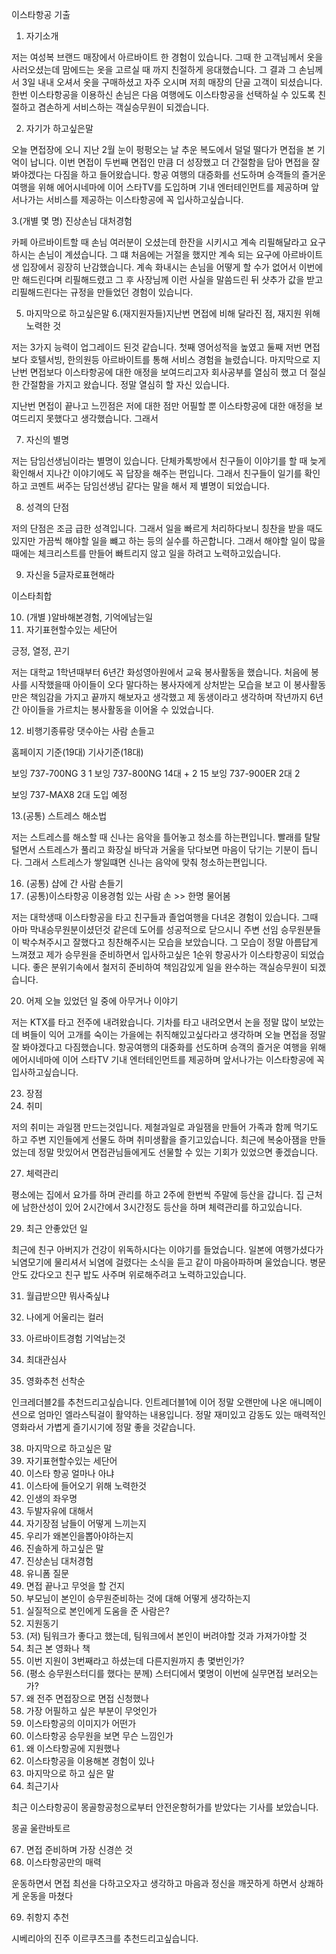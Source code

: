 이스타항공 기출
1. 자기소개

저는 여성복 브랜드 매장에서 아르바이트 한 경험이 있습니다.
그때 한 고객님께서 옷을 사러오셨는데 맘에드는 옷을 고르실 때 까지 친절하게 응대했습니다.
그 결과 그 손님께서 3일 내내 오셔서 옷을 구매하셨고 자주 오시며 저희 매장의 단골 고객이 되셨습니다.
한번 이스타항공을 이용하신 손님은 다음 여행에도 이스타항공을 선택하실 수 있도록 친절하고 겸손하게 서비스하는 객실승무원이 되겠습니다. 

2. 자기가 하고싶은말

오늘 면접장에 오니 지난 2월 눈이 펑펑오는 날 추운 복도에서 덜덜 떨다가 면접을 본 기억이 납니다.
이번 면접이 두번째 면접인 만큼 더 성장했고 더 간절함을 담아 면접을 잘 봐야겠다는 다짐을 하고 들어왔습니다.
항공 여행의 대증화를 선도하며 승객들의 즐거운 여행을 위해 에어시네마에 이어 스타TV를 도입하며 기내 엔터테인먼트를 제공하며 앞서나가는 서비스를 제공하는 이스타항공에 꼭 입사하고싶습니다.

3.(개별 몇 명) 진상손님 대처경험

카페 아르바이트할 때 손님 여러분이 오셨는데 한잔을 시키시고 계속 리필해달라고 요구하시는 손님이 계셨습니다. 그 떄 처음에는 거절을 했지만 계속 되는 요구에 아르바이트생 입장에서 굉장히 난감했습니다. 계속 화내시는 손님을 어떻게 할 수가 없어서 이번에만 해드린다며 리필해드렸고 그 후 사장님께 이런 사실을 말씀드린 뒤  샷추가 값을 받고 리필해드린다는 규정을 만들었던 경험이 있습니다.

5. 마지막으로 하고싶은말
6.(재지원자들)지난번 면접에 비해 달라진 점, 재지원 위해 노력한 것

저는 3가지 능력이 업그레이드 된것 같습니다. 첫째 영어성적을 높였고 둘째 저번 면접보다 호텔서빙, 한의원등 아르바이트를 통해 서비스 경험을 늘렸습니다. 마지막으로 지난번 면접보다 이스타항공에 대한 애정을 보여드리고자 회사공부를 열심히 했고 더 절실한 간절함을 가지고 왔습니다. 정말 열심히 할 자신 있습니다.

지난번 면접이 끝나고 느낀점은 저에 대한 점만 어필할 뿐 이스타항공에 대한 애정을 보여드리지 못했다고 생각했습니다. 그래서 

7. 자신의 별명

저는 담임선생님이라는 별명이 있습니다.
단체카톡방에서 친구들이 이야기를 할 때 늦게 확인해서 지나간 이야기에도 꼭 답장을 해주는 편입니다.
그래서 친구들이 일기를 확인하고 코멘트 써주는 담임선생님 같다는 말을 해서 제 별명이 되었습니다.

8. 성격의 단점

저의 단점은 조금 급한 성격입니다. 그래서 일을 빠르게 처리하다보니 칭찬을 받을 때도 있지만 가끔씩 해야할 일을 뺴고 하는 등의 실수를 하곤합니다. 그래서 해야할 일이 많을때에는 체크리스트를 만들어 빠트리지 않고 일을 하려고 노력하고있습니다. 

9. 자신을 5글자로표현해라

이스타최합

10. (개별 )알바해본경험, 기억에남는일 
11. 자기표현할수있는 세단어

긍정, 열정, 끈기

저는 대학교 1학년때부터 6년간 화성영아원에서 교육 봉사활동을 했습니다. 처음에 봉사를 시작했을때 아이들이 오다 말다하는 봉사자에게 상처받는 모습을 보고 이 봉사활동만은 책임감을 가지고 끝까지 해보자고 생각했고 제 동생이라고 생각하며 작년까지 6년간 아이들을 가르치는 봉사활동을 이어올 수 있었습니다.

12. 비행기종류랑 댓수아는 사람 손들고

홈페이지 기준(19대)			기사기준(18대)

보잉 737-700NG 3 				1
보잉 737-800NG 14대 + 2			15
보잉 737-900ER 2대				2

보잉 737-MAX8 2대 도입 예정
 
13.(공통) 스트레스 해소법

저는 스트레스를 해소할 때 신나는 음악을 틀어놓고 청소를 하는편입니다. 빨래를 탈탈 털면서 스트레스가 풀리고 화장실 바닥과 거울을 닦다보면 마음이 닦기는 기분이 듭니다. 그래서 스트레스가 쌓일떄면 신나는 음악에 맞춰 청소하는편입니다.  

16. (공통) 샵에 간 사람 손들기
17. (공통)이스타항공 이용경험 있는 사람 손 >> 한명 물어봄

저는 대학생때 이스타항공을 타고 친구들과 졸업여행을 다녀온 경험이 있습니다.
그때 아마 막내승무원분이셨던것 같은데 도어를 성공적으로 닫으시니 주변 선임 승무원분들이 박수쳐주시고 잘했다고 칭찬해주시는 모습을 보았습니다. 그 모습이 정말 아름답게 느껴졌고 제가 승무원을 준비하면서 입사하고싶은 1순위 항공사가 이스타항공이 되었습니다. 좋은 분위기속에서 철저히 준비하여 책임감있게 일을 완수하는 객실승무원이 되겠습니다. 

20. 어제 오늘 있었던 일 중에 아무거나 이야기

저는 KTX를 타고 전주에 내려왔습니다. 기차를 타고 내려오면서 논을 정말 많이 보았는데 벼들이 익어 고개를 숙이는 가을에는 취직해있고싶다라고 생각하며 오늘 면접을 정말 잘 봐야겠다고 다짐했습니다. 
항공여행의 대중화를 선도하며 승객의 즐거운 여행을 위해 에어시네마에 이어 스타TV 기내 엔터테인먼트를 제공하며 앞서나가는 이스타항공에 꼭 입사하고싶습니다.

23. 장점
26. 취미

저의 취미는 과일잼 만드는것입니다. 
제철과일로 과일잼을 만들어 가족과 함께 먹기도 하고 주변 지인들에게 선물도 하며 취미생활을 즐기고있습니다.
최근에 복숭아잼을 만들었는데 정말 맛있어서 면접관님들에게도 선물할 수 있는 기회가 있었으면 좋겠습니다.

27. 체력관리

평소에는 집에서 요가를 하며 관리를 하고 2주에 한번씩 주말에 등산을 갑니다.
집 근처에 남한산성이 있어 2시간에서 3시간정도 등산을 하며 체력관리를 하고있습니다.

29. 최근 안좋았던 일

최근에 친구 아버지가 건강이 위독하시다는 이야기를 들었습니다.
일본에 여행가셨다가 뇌염모기에 물리셔서 뇌염에 걸렸다는 소식을 듣고 같이 마음아파하며 울었습니다.
병문안도 갔다오고 친구 밥도 사주며 위로해주려고 노력하고있습니다.

31. 월급받으먄 뭐사죽싶냐

33. 나에게 어울리는 컬러
34. 아르바이트경험 기억남는것
35. 최대관심사
37. 영화추천 선착순

인크레더블2를 추천드리고싶습니다. 인트레더블1에 이어 정말 오랜만에 나온 애니메이션으로 엄마인 엘라스틱걸이 활약하는 내용입니다. 정말 재미있고 감동도 있는 매력적인 영화라서 가볍게 즐기시기에 정말 좋을 것같습니다.

38. 마지막으로 하고싶은 말
39. 자기표현할수있는 세단어
40. 이스타 항공 얼마나 아냐
41. 이스타에 들어오기 위해 노력한것
42. 인생의 좌우명
43. 두발자유에 대해서 
46. 자기장점 남들이 어떻게 느끼는지
47. 우리가 왜본인을뽑아야하는지
48. 진솔하게 하고싶은 말
49. 진상손님 대처경험
50. 유니폼 질문
51. 면접 끝나고 무엇을 할 건지
52. 부모님이 본인이 승무원준비하는 것에 대해 어떻게 생각하는지
53. 실질적으로 본인에게 도움을 준 사람은?
54. 지원동기
55. (저) 팀워크가 좋다고 했는데, 팀워크에서 본인이 버려야할 것과 가져가야할 것
56. 최근 본 영화나 책
57. 이번 지원이 3번째라고 하셨는데 다른지원까지 총 몇번인가?
58. (평소 승무원스터디를 했다는 분께) 스터디에서 몇명이 이번에 실무면접 보러오는가?
59. 왜 전주 면접장으로 면접 신청했나
60. 가장 어필하고 싶은 부분이 무엇인가
61. 이스타항공의 이미지가 어떤가
62. 이스타항공 승무원을 보면 무슨 느낌인가
63. 왜 이스타항공에 지원했나
64. 이스타항공을 이용해본 경험이 있나
65. 마지막으로 하고 싶은 말
66. 최근기사

최근 이스타항공이 몽골항공청으로부터 안전운항허가를 받았다는 기사를 보았습니다.

몽골 울란바토르

67. 면접 준비하며 가장 신경쓴 것
68. 이스타항공만의 매력

운동하면서 면접 최선을 다하고오자고 생각하고 마음과 정신을 깨끗하게 하면서 상쾌하게 운동을 마쳤다

69. 취항지 추천

시베리아의 진주 이르쿠츠크를 추천드리고싶습니다.
